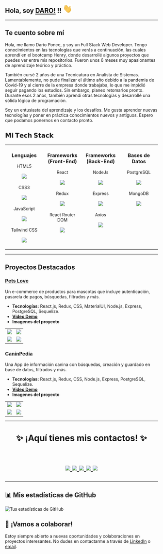 ## Hola, soy [DARO!](https://github.com/DaroPonce21) !! <img src="https://raw.githubusercontent.com/parth-27/parth-27/master/Hi.gif" width="30px">

<hr/>

## Te cuento sobre mí

Hola, me llamo Dario Ponce, y soy un Full Stack Web Developer. Tengo conocimientos en las tecnologías que verás a continuación, las cuales aprendí en el bootcamp Henry, donde desarrollé algunos proyectos que puedes ver entre mis repositorios. Fueron unos 6 meses muy apasionantes de aprendizaje teórico y práctico.

También cursé 2 años de una Tecnicatura en Analista de Sistemas. Lamentablemente, no pude finalizar el último año debido a la pandemia de Covid-19 y al cierre de la empresa donde trabajaba, lo que me impidió seguir pagando los estudios. Sin embargo, planeo retomarlos pronto. Durante esos 2 años, también aprendí otras tecnologías y desarrollé una sólida lógica de programación.

Soy un entusiasta del aprendizaje y los desafíos. Me gusta aprender nuevas tecnologías y poner en práctica conocimientos nuevos y antiguos. Espero que podamos ponernos en contacto pronto.

## 𝗠𝗶 𝗧𝗲𝗰𝗵 𝗦𝘁𝗮𝗰𝗸

<table>
  <tbody>
    <tr valign="top">
      <td width="25%" align="center">
        <h3>Lenguajes</h3>
        <span>HTML5</span><br><br>
        <img height="64px" src="https://cdn.svgporn.com/logos/html-5.svg"><br><br>
        <span>CSS3</span><br><br>
        <img height="64px" src="https://cdn.svgporn.com/logos/css-3.svg"><br><br>
        <span>JavaScript</span><br><br>
        <img height="64px" src="https://cdn.svgporn.com/logos/javascript.svg"><br><br>
        <span>Tailwind CSS</span><br><br>
        <img height="64px" src="https://cdn.svgporn.com/logos/tailwindcss-icon.svg"><br><br>
      </td>
      <td width="25%" align="center">
        <h3>Frameworks (Front-End)</h3>
        <span>React</span><br><br>
        <img height="64px" src="https://cdn4.iconfinder.com/data/icons/logos-3/600/React.js_logo-512.png"><br><br>
        <span>Redux</span><br><br>
        <img height="64px" src="https://cdn.svgporn.com/logos/redux.svg"><br><br>
        <span>React Router DOM</span><br><br>
        <img height="64px" src="https://cdn.svgporn.com/logos/react-router.svg"><br><br>
      </td>
      <td width="25%" align="center">
        <h3>Frameworks (Back-End)</h3>
        <span>NodeJs</span><br><br>
        <img height="64px" src="https://img.icons8.com/color/2x/nodejs.png"><br><br>
        <span>Express</span><br><br>
        <img height="64px" src="https://cdn.svgporn.com/logos/express.svg"><br><br>
        <span>Axios</span><br><br>
        <img height="64px" src="https://cdn.svgporn.com/logos/axios.svg"><br><br>
      </td>
      <td width="25%" align="center">
         <h3>Bases de Datos</h3>
        <span>PostgreSQL</span><br><br>
        <img height="64px" src="https://cdn.svgporn.com/logos/postgresql.svg"><br><br>
        <span>MongoDB</span><br><br>
        <img height="64px" src="https://cdn.svgporn.com/logos/mongodb-icon.svg"><br><br>
      </td>
  </tbody>
</table>
<hr>


## Proyectos Destacados

### [Pets Love](https://github.com/DaroPonce21/Pet-store-ecommerce)
Un e-commerce de productos para mascotas que incluye autenticación, pasarela de pagos, búsquedas, filtrados y más.
- **Tecnologías:** React.js, Redux, CSS, MaterialUI, Node.js, Express, PostgreSQL, Sequelize.
- **[Video Demo](https://youtu.be/5fboDsE6vr0)**
- **Imagenes del proyecto**
<table>
  <tbody>
    <tr valign="top">
      <td width="50%" align="center">
        <img width="auto" src="https://darioponceweb.vercel.app/assets/1-hD4S4L6S.png">
      </td>
      <td width="50%" align="center">
        <img width="auto" src="https://darioponceweb.vercel.app/assets/3-wze2Fc2s.png">
      </td>
    </tr>
    <tr valign="top">
      <td width="50%" align="center">
        <img width="auto" src="https://darioponceweb.vercel.app/assets/5-mrG1BkAm.png">
      </td>
      <td width="50%" align="center">
        <img width="auto" src="https://darioponceweb.vercel.app/assets/3-wze2Fc2s.png">
      </td>
    </tr>
  </tbody>
</table>
  

### [CaninPedia](https://github.com/DaroPonce21/Canin-Pedia)
Una App de información canina con búsquedas, creación y guardado en base de datos, filtrados y más.
- **Tecnologías:** React.js, Redux, CSS, Node.js, Express, PostgreSQL, Sequelize.
- **[Video Demo](https://youtu.be/BOQ5OSzuXOE)**
- **Imagenes del proyecto**
<table>
  <tbody>
    <tr valign="top">
      <td width="50%" align="center">
        <img width="auto" src="https://darioponceweb.vercel.app/assets/1-AwCQQ0_2.png">
      </td>
      <td width="50%" align="center">
        <img width="auto" src="https://darioponceweb.vercel.app/assets/2-jolqrZ97.png">
      </td>
    </tr>
    <tr valign="top">
      <td width="50%" align="center">
        <img width="auto" src="https://darioponceweb.vercel.app/assets/3-sG5LjbmL.png">
      </td>
      <td width="50%" align="center">
        <img width="auto" src="https://darioponceweb.vercel.app/assets/4-i2iwFonB.png">
      </td>
    </tr>
  </tbody>
</table>
<hr>

<h1 align="center">
✨ ¡Aquí tienes mis contactos! ✨

<p align="center">
  <br/>
  <a href="mailto:daroponce21@gmail.com">
    <img src="https://img.shields.io/badge/-DaroPonce21-c14438?style=flat&logo=Gmail&logoColor=white&link=mailto:daroponce21@gmail.com">
  </a>
  <a href="https://www.linkedin.com/in/dario-ponce/">
    <img src="https://img.shields.io/badge/LinkedIn-%230077B5.svg?&style=flat-square&logo=linkedin&logoColor=white">
  </a>
  <a href="https://github.com/DaroPonce21">
    <img src="https://img.shields.io/badge/Github-%230A0A0A.svg?&style=flat-square&logo=Github&logoColor=white">  
  </a>
  <a href="https://www.instagram.com/daroponce/">
    <img src="https://img.shields.io/badge/Instagram-%23E4405F.svg?&style=flat-square&logo=instagram&logoColor=white">
  </a>
  <a href="https://darioponceweb.vercel.app/">
    <img src="https://img.shields.io/badge/Portafolio-%230A0A0A.svg?&style=flat-square&logo=vercel&logoColor=white">
  </a>
</p>
</h1>
<hr>

## 📊 Mis estadísticas de GitHub

![Tus estadísticas de GitHub](https://github-readme-stats.vercel.app/api?username=DaroPonce21&show_icons=true&theme=radical)

## 🚀 ¡Vamos a colaborar!

Estoy siempre abierto a nuevas oportunidades y colaboraciones en proyectos interesantes. No dudes en contactarme a través de [LinkedIn](https://www.linkedin.com/in/dario-ponce/) o [email](mailto:daroponce21@gmail.com).
